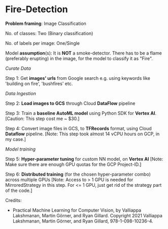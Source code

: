 # Fire-Detection

**Problem framing**: Image Classification

No. of classes: Two (Binary classification)

No. of labels per image: One/Single

Model **assumption**(s): It is **NOT** a smoke-detector. There has to be a flame (preferably erupting) in the image, for the model to classify it as "Fire".

_Curate Data_

Step 1: Get **images' urls** from Google search e.g. using keywords like 'building on fire', 'bushfires' etc.

_Data Ingestion_

Step 2: **Load images to GCS** through Cloud **DataFlow** pipeline

Step 3: Train a **baseline AutoML model** using Python SDK for **Vertex AI**.
[Caution: This step cost me ~ $30.]

Step 4: Convert image files in GCS, to **TFRecords** format, using Cloud **Dataflow** pipeline.
[Note: This step took almost 14 vCPU hours on GCP, in my case.]

_Model training_

Step 5: **Hyper-parameter tuning** for custom NN model, on **Vertex AI**
[Note: Make sure there are enough GPU quotas for the GCP Project-ID.]

Step 6: **Distributed training** (for the chosen hyper-parameter combo) across multiple GPUs
[Note: Access to > 1 GPU is needed for MirroredStrategy in this step. For <= 1 GPU, just get rid of the strategy part of the code.]



Credits:
- Practical Machine Learning for Computer Vision, by Valliappa Lakshmanan, Martin Görner, and Ryan Gillard. Copyright
2021 Valliappa Lakshmanan, Martin Görner, and Ryan Gillard, 978-1-098-10236-4.